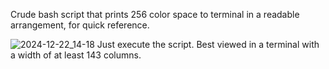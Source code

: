 Crude bash script that prints 256 color space to terminal in a readable arrangement, for quick reference.

![2024-12-22_14-18](https://github.com/user-attachments/assets/9cabeaf1-3552-4e6c-9b9a-b9606edc7241)
Just execute the script. Best viewed in a terminal with a width of at least 143 columns.

